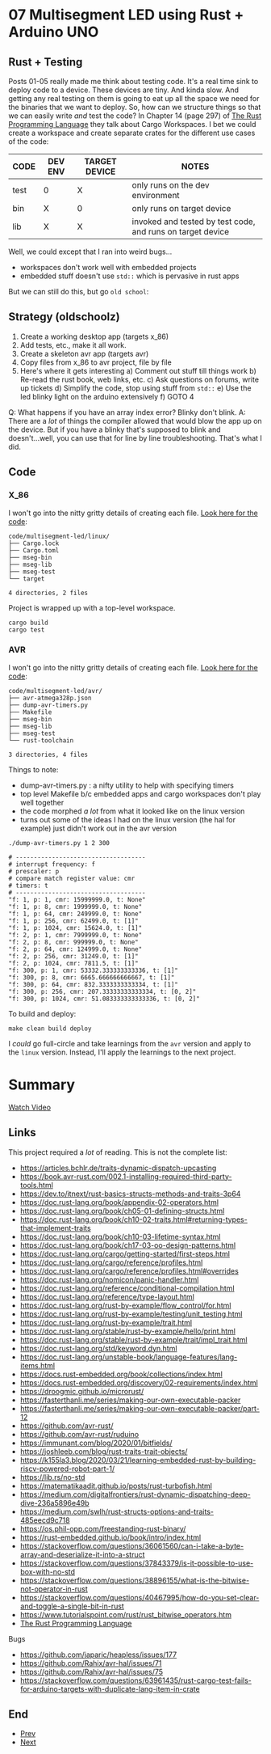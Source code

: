 # 07 Multisegment LED using Rust + Arduino UNO

## Rust + Testing

Posts 01-05 really made me think about testing code. It's a real time sink to
deploy code to a device. These devices are tiny. And kinda slow. And getting
any real testing on them is going to eat up all the space we need for the
binaries that we want to deploy. So, how can we structure things so that we can
easily write _and_ test the code? In Chapter 14 (page 297) of [The Rust
Programming Language](https://nostarch.com/Rust2018) they talk about Cargo
Workspaces. I bet we could create a workspace and create separate crates for
the different use cases of the code:


|CODE|DEV ENV|TARGET DEVICE|NOTES|
|----|-------|-------------|-----|
|test|0|X|only runs on the dev environment|
|bin|X|0|only runs on target device|
|lib|X|X|invoked and tested by test code, and runs on target device|

Well, we could except that I ran into weird bugs...

* workspaces don't work well with embedded projects
* embedded stuff doesn't use `std::` which is pervasive in rust apps 

But we can still do this, but go `old school`:

## Strategy (oldschoolz)

1. Create a working desktop app (targets x_86)
2. Add tests, etc., make it all work.
3. Create a skeleton avr app (targets avr)
4. Copy files from x_86 to avr project, file by file
5. Here's where it gets interesting
    a) Comment out stuff till things work
    b) Re-read the rust book, web links, etc.
    c) Ask questions on forums, write up tickets
    d) Simplify the code, stop using stuff from `std::`
    e) Use the led blinky light on the arduino extensively
    f) GOTO 4

Q: What happens if you have an array index error? Blinky don't blink.
A: There are a _lot_ of things the compiler allowed that would blow the
app up on the device. But if you have a blinky that's supposed to blink
and doesn't...well, you can use that for line by line troubleshooting. 
That's what I did.

## Code

### X_86

I won't go into the nitty gritty details of creating each file. [Look here for the code](./code/multisegment-led/linux):

```
code/multisegment-led/linux/
├── Cargo.lock
├── Cargo.toml
├── mseg-bin
├── mseg-lib
├── mseg-test
└── target

4 directories, 2 files
```

Project is wrapped up with a top-level workspace.

```
cargo build
cargo test
```


### AVR

I won't go into the nitty gritty details of creating each file. [Look here for the code](./code/multisegment-led/avr):

```
code/multisegment-led/avr/
├── avr-atmega328p.json
├── dump-avr-timers.py
├── Makefile
├── mseg-bin
├── mseg-lib
├── mseg-test
└── rust-toolchain

3 directories, 4 files
```

Things to note:

* dump-avr-timers.py : a nifty utility to help with specifying timers
* top level Makefile b/c embedded apps and cargo workspaces don't play well
  together
* the code morphed _a lot_ from what it looked like on the linux version
* turns out some of the ideas I had on the linux version (the hal for example)
  just didn't work out in the avr version

```
./dump-avr-timers.py 1 2 300

# ------------------------------------
# interrupt frequency: f
# prescaler: p
# compare match register value: cmr
# timers: t
# ------------------------------------
"f: 1, p: 1, cmr: 15999999.0, t: None"
"f: 1, p: 8, cmr: 1999999.0, t: None"
"f: 1, p: 64, cmr: 249999.0, t: None"
"f: 1, p: 256, cmr: 62499.0, t: [1]"
"f: 1, p: 1024, cmr: 15624.0, t: [1]"
"f: 2, p: 1, cmr: 7999999.0, t: None"
"f: 2, p: 8, cmr: 999999.0, t: None"
"f: 2, p: 64, cmr: 124999.0, t: None"
"f: 2, p: 256, cmr: 31249.0, t: [1]"
"f: 2, p: 1024, cmr: 7811.5, t: [1]"
"f: 300, p: 1, cmr: 53332.333333333336, t: [1]"
"f: 300, p: 8, cmr: 6665.666666666667, t: [1]"
"f: 300, p: 64, cmr: 832.3333333333334, t: [1]"
"f: 300, p: 256, cmr: 207.33333333333334, t: [0, 2]"
"f: 300, p: 1024, cmr: 51.083333333333336, t: [0, 2]"

```

To build and deploy:

```
make clean build deploy
```

I _could_ go full-circle and take learnings from the `avr` version and apply to the
`linux` version. Instead, I'll apply the learnings to the next project.

# Summary

[Watch Video](./countup-timer-in-rust.mp4)

## Links

This project required a _lot_ of reading. This is not the complete list:

* https://articles.bchlr.de/traits-dynamic-dispatch-upcasting
* https://book.avr-rust.com/002.1-installing-required-third-party-tools.html
* https://dev.to/itnext/rust-basics-structs-methods-and-traits-3p64
* https://doc.rust-lang.org/book/appendix-02-operators.html
* https://doc.rust-lang.org/book/ch05-01-defining-structs.html
* https://doc.rust-lang.org/book/ch10-02-traits.html#returning-types-that-implement-traits
* https://doc.rust-lang.org/book/ch10-03-lifetime-syntax.html
* https://doc.rust-lang.org/book/ch17-03-oo-design-patterns.html
* https://doc.rust-lang.org/cargo/getting-started/first-steps.html
* https://doc.rust-lang.org/cargo/reference/profiles.html
* https://doc.rust-lang.org/cargo/reference/profiles.html#overrides
* https://doc.rust-lang.org/nomicon/panic-handler.html
* https://doc.rust-lang.org/reference/conditional-compilation.html
* https://doc.rust-lang.org/reference/type-layout.html
* https://doc.rust-lang.org/rust-by-example/flow_control/for.html
* https://doc.rust-lang.org/rust-by-example/testing/unit_testing.html
* https://doc.rust-lang.org/rust-by-example/trait.html
* https://doc.rust-lang.org/stable/rust-by-example/hello/print.html
* https://doc.rust-lang.org/stable/rust-by-example/trait/impl_trait.html
* https://doc.rust-lang.org/std/keyword.dyn.html
* https://doc.rust-lang.org/unstable-book/language-features/lang-items.html
* https://docs.rust-embedded.org/book/collections/index.html
* https://docs.rust-embedded.org/discovery/02-requirements/index.html
* https://droogmic.github.io/microrust/
* https://fasterthanli.me/series/making-our-own-executable-packer
* https://fasterthanli.me/series/making-our-own-executable-packer/part-12
* https://github.com/avr-rust/
* https://github.com/avr-rust/ruduino
* https://immunant.com/blog/2020/01/bitfields/
* https://joshleeb.com/blog/rust-traits-trait-objects/
* https://k155la3.blog/2020/03/21/learning-embedded-rust-by-building-riscv-powered-robot-part-1/
* https://lib.rs/no-std
* https://matematikaadit.github.io/posts/rust-turbofish.html
* https://medium.com/digitalfrontiers/rust-dynamic-dispatching-deep-dive-236a5896e49b
* https://medium.com/swlh/rust-structs-options-and-traits-485eecd9c718
* https://os.phil-opp.com/freestanding-rust-binary/
* https://rust-embedded.github.io/book/intro/index.html
* https://stackoverflow.com/questions/36061560/can-i-take-a-byte-array-and-deserialize-it-into-a-struct
* https://stackoverflow.com/questions/37843379/is-it-possible-to-use-box-with-no-std
* https://stackoverflow.com/questions/38896155/what-is-the-bitwise-not-operator-in-rust
* https://stackoverflow.com/questions/40467995/how-do-you-set-clear-and-toggle-a-single-bit-in-rust
* https://www.tutorialspoint.com/rust/rust_bitwise_operators.htm
* [The Rust Programming Language](https://nostarch.com/Rust2018)


Bugs
* https://github.com/japaric/heapless/issues/177
* https://github.com/Rahix/avr-hal/issues/71
* https://github.com/Rahix/avr-hal/issues/75
* https://stackoverflow.com/questions/63961435/rust-cargo-test-fails-for-arduino-targets-with-duplicate-lang-item-in-crate

## End

* [Prev](../06-blinky-led-rust-arduino/readme.md)
* [Next]()
